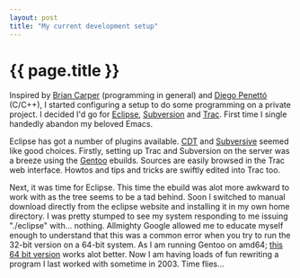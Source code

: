 ```yaml
---
layout: post
title: "My current development setup"
---
```


{{ page.title }}
================

Inspired by <a href="http://www.briancarper.net">Brian Carper</a> (programming in general) and <a href="http://farragut.flameeyes.is-a-geek.org">Diego Penettó</a> (C/C++), I started configuring a
setup to do some programming on a private project. I decided I'd go for <a href="http://www.eclipse.org">Eclipse</a>, <a href="http://subversion.tigris.org/">Subversion</a> and
<a href="http://trac.edgewall.org/">Trac</a>. First time I single handedly abandon my beloved Emacs. 

Eclipse has got a number of plugins
available. <a href="http://www.eclipse.org/cdt/">CDT</a> and <a href="http://www.eclipse.org/subversive/">Subversive</a> seemed like good choices.
Firstly, setting up Trac and Subversion on the server was a breeze using the <a href="http://www.gentoo.org">Gentoo</a> ebuilds. Sources
are easily browsed in the Trac web interface. Howtos and tips and tricks are swiftly edited into Trac
too.

Next, it was time for Eclipse. This time the ebuild was alot more awkward to work with as the tree
seems to be a tad behind. Soon I switched to manual download directly from the eclipse website  and
installing it in my own home directory. I was pretty stumped to see my system responding to me
issuing "./eclipse" with... nothing. Allmighty Google allowed me to educate myself enough to
understand that this was a common error when you try to run the 32-bit version on a 64-bit
system. As I am running Gentoo on amd64;
<a href="http://www.eclipse.org/downloads/download.php?file=/technology/epp/downloads/release/20071103/eclipse-jee-europa-fall2-linux-gtk-x86_64.tar.gz">this 64 bit version</a> works alot better.
Now I am having loads of fun rewriting a program I last worked with sometime in 2003. Time flies...
